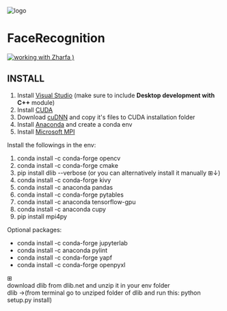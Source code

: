![logo](https://github.com/makashy/facerecognition/blob/master/images/facelogo09-01.png)

# FaceRecognition
[![working with Zharfa]([https://github.com/makashy/facerecognition/blob/master/images/facelogo09-01.png](https://github.com/makashy/facerecognition/blob/master/images/Screenshot.jpg))
)](https://www.youtube.com/watch?v=IOww6sEHmAA)
## INSTALL

1. Install [Visual Studio](https://visualstudio.microsoft.com/) (make sure to include **Desktop development with C++** module)
2. Install [CUDA](https://developer.nvidia.com/cuda-downloads)
3. Download [cuDNN](https://developer.nvidia.com/cudnn) and copy it's files to CUDA installation folder
4. Install [Anaconda](https://www.anaconda.com/distribution/) and create a conda env
5. Install [Microsoft MPI](https://docs.microsoft.com/en-us/message-passing-interface/microsoft-mpi) 

Install the followings in the env:

1. conda install -c conda-forge opencv
2. conda install -c conda-forge cmake
3. pip install dlib --verbose (or you can alternatively install it manually ⊞↓)
4. conda install -c conda-forge kivy
5. conda install -c anaconda pandas
6. conda install -c conda-forge pytables
7. conda install -c anaconda tensorflow-gpu
8. conda install -c anaconda cupy
9. pip install mpi4py

Optional packages:

* conda install -c conda-forge jupyterlab
* conda install -c anaconda pylint
* conda install -c conda-forge yapf
* conda install -c conda-forge openpyxl

⊞\
download dlib from dlib.net and unzip it in your env folder\
dlib ->(from terminal go to unziped folder of dlib and run this: python setup.py install)
